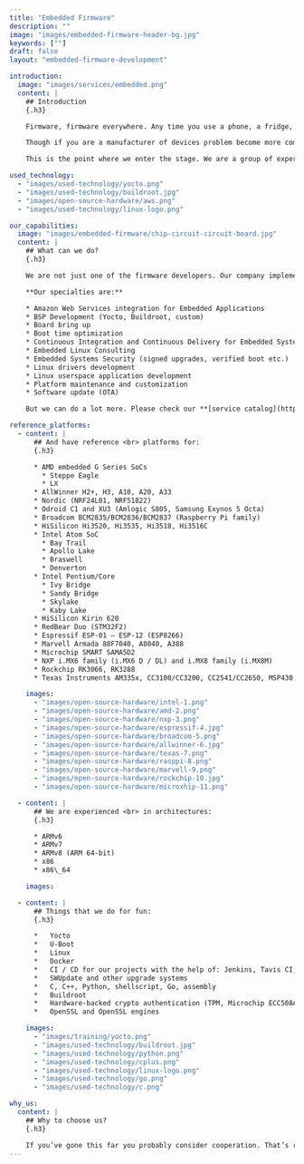```yaml
---
title: "Embedded Firmware"
description: ""
image: "images/embedded-firmware-header-bg.jpg"
keywords: [""]
draft: false
layout: "embedded-firmware-development"

introduction:
  image: "images/services/embedded.png"
  content: |
    ## Introduction
    {.h3}

    Firmware, firmware everywhere. Any time you use a phone, a fridge, a TV or, more obviously PC you are using firmware. And it won’t stop. It is becoming a larger and larger phenomenon. Growing Internet of Things makes almost everything connected to the Web, and run with microcontroller, even things, that 10 years before were considered strictly analog. As long as you’re just a device user, all you care about is whether the device is working properly and doing its job. You don’t have to be aware of the existence of firmware. You shouldn’t be. This is our silent hero, piece of code, that just make things done.

    Though if you are a manufacturer of devices problem become more complex. You have to be sure of your firmware because if it’s buggy or unsafe the device you have just sold may be considered broken even if everything with its parts and assembly is fine. Let’s be honest, you don’t want your Fridge to be considered “a virus pronoun”. You don’t want your phone to melt during charging.

    This is the point where we enter the stage. We are a group of experienced and dedicated engineers with special ability to create an exceptional, efficient, secure and stable firmware. If you need an embedded firmware, you need us.

used_technology:
  - "images/used-technology/yocto.png"
  - "images/used-technology/buildroot.jpg"
  - "images/open-source-hardware/aws.png"
  - "images/used-technology/linux-logo.png"

our_capabilities:
  image: "images/embedded-firmware/chip-circuit-circuit-board.jpg"
  content: |
    ## What can we do?
    {.h3}

    We are not just one of the firmware developers. Our company implemented plenty of embedded firmware development projects. We have proven skills and expertise in firmware and embedded software design, and project management processes.

    **Our specialties are:**

    * Amazon Web Services integration for Embedded Applications
    * BSP Development (Yocto, Buildroot, custom)
    * Board bring up
    * Boot time optimization
    * Continuous Integration and Continuous Delivery for Embedded Systems
    * Embedded Linux Consulting
    * Embedded Systems Security (signed upgrades, verified boot etc.)
    * Linux drivers development
    * Linux userspace application development
    * Platform maintenance and customization
    * Software update (OTA)

    But we can do a lot more. Please check our **[service catalog](https://cloud.3mdeb.com/index.php/s/A5obmdZeA2DePEm) or [contact us anytime.](https://3mdeb.com/contact/)**

reference_platforms:
  - content: |
      ## And have reference <br> platforms for:
      {.h3}

      * AMD embedded G Series SoCs
        * Steppe Eagle
        * LX
      * AllWinner H2+, H3, A10, A20, A33
      * Nordic (NRF24L01, NRF51822)
      * Odroid C1 and XU3 (Amlogic S805, Samsung Exynos 5 Octa)
      * Broadcom BCM2835/BCM2836/BCM2837 (Raspberry Pi family)
      * HiSilicon Hi3520, Hi3535, Hi3518, Hi3516C
      * Intel Atom SoC
        * Bay Trail
        * Apollo Lake
        * Braswell
        * Denverton
      * Intel Pentium/Core
        * Ivy Bridge
        * Sandy Bridge
        * Skylake
        * Kaby Lake
      * HiSilicon Kirin 620
      * RedBear Duo (STM32F2)
      * Espressif ESP-01 – ESP-12 (ESP8266)
      * Marvell Armada 88F7040, A8040, A388
      * Microchip SMART SAMA5D2
      * NXP i.MX6 family (i.MX6 D / DL) and i.MX8 family (i.MX8M)
      * Rockchip RK3066, RK3288
      * Texas Instruments AM335x, CC3100/CC3200, CC2541/CC2650, MSP430

    images:
      - "images/open-source-hardware/intel-1.png"
      - "images/open-source-hardware/amd-2.png"
      - "images/open-source-hardware/nxp-3.png"
      - "images/open-source-hardware/espressif-4.jpg"
      - "images/open-source-hardware/broadcom-5.png"
      - "images/open-source-hardware/allwinner-6.jpg"
      - "images/open-source-hardware/texas-7.png"
      - "images/open-source-hardware/rasppi-8.png"
      - "images/open-source-hardware/marvell-9.png"
      - "images/open-source-hardware/rockchip-10.jpg"
      - "images/open-source-hardware/microxhip-11.png"

  - content: |
      ## We are experienced <br> in architectures:
      {.h3}

      * ARMv6
      * ARMv7
      * ARMv8 (ARM 64-bit)
      * x86
      * x86\_64

    images:

  - content: |
      ## Things that we do for fun:
      {.h3}

      *   Yocto
      *   U-Boot
      *   Linux
      *   Docker
      *   CI / CD for our projects with the help of: Jenkins, Tavis CI, Gitlab CI
      *   SWUpdate and other upgrade systems
      *   C, C++, Python, shellscript, Go, assembly
      *   Buildroot
      *   Hardware-backed crypto authentication (TPM, Microchip ECC508A)
      *   OpenSSL and OpenSSL engines

    images:
      - "images/training/yocto.png"
      - "images/used-technology/buildroot.jpg"
      - "images/used-technology/python.png"
      - "images/used-technology/cplus.png"
      - "images/used-technology/linux-logo.png"
      - "images/used-technology/go.png"
      - "images/used-technology/c.png"

why_us:
  content: |
    ## Why to choose us?
    {.h3}

    If you’ve gone this far you probably consider cooperation. That’s reasonable. We provide consultancy and firmware development services for many partners, and our solutions are running all over the world. Don’t hesitate, **[contact](https://3mdeb.com/contact/)** us or [**book a call**.](https://calendly.com/3mdeb) We are the droids you are looking for.
---
```

